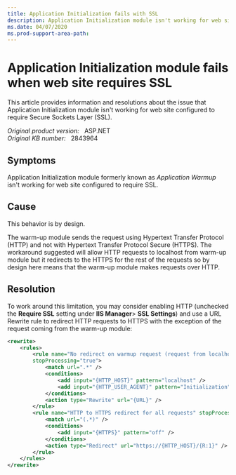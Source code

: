 ```yaml
---
title: Application Initialization fails with SSL
description: Application Initialization module isn't working for web site configured to require SSL.
ms.date: 04/07/2020
ms.prod-support-area-path: 
---
```

# Application Initialization module fails when web site requires SSL

This article provides information and resolutions about the issue that Application Initialization module isn't working for web site configured to require Secure Sockets Layer (SSL).

_Original product version:_ &nbsp; ASP.NET  
_Original KB number:_ &nbsp; 2843964

## Symptoms

Application Initialization module formerly known as *Application Warmup* isn't working for web site configured to require SSL.

## Cause

This behavior is by design.

The warm-up module sends the request using Hypertext Transfer Protocol (HTTP) and not with Hypertext Transfer Protocol Secure (HTTPS). The workaround suggested will allow HTTP requests to localhost from warm-up module but it redirects to the HTTPS for the rest of the requests so by design here means that the warm-up module makes requests over HTTP.

## Resolution

To work around this limitation, you may consider enabling HTTP (unchecked the **Require SSL** setting under **IIS Manager**> **SSL Settings**) and use a URL Rewrite rule to redirect HTTP requests to HTTPS with the exception of the request coming from the warm-up module:

```xml
<rewrite>
    <rules>
        <rule name="No redirect on warmup request (request from localhost with warmup user agent)"
        stopProcessing="true">
            <match url=".*" />
            <conditions>
                <add input="{HTTP_HOST}" pattern="localhost" />
                <add input="{HTTP_USER_AGENT}" pattern="Initialization" />
            </conditions>
            <action type="Rewrite" url="{URL}" />
        </rule>
        <rule name="HTTP to HTTPS redirect for all requests" stopProcessing="true">
            <match url="(.*)" />
            <conditions>
                <add input="{HTTPS}" pattern="off" />
            </conditions>
            <action type="Redirect" url="https://{HTTP_HOST}/{R:1}" />
        </rule>
    </rules>
</rewrite>
```
